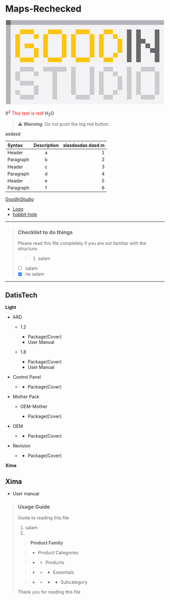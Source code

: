 [Logo]:/File/Logo.jpg

# Maps-Rechecked 

<center>

![GoodInStudio][Logo]

</center>

X<sup>2</sup>
<font color="red">This text is red!</font>
H<sub>2</sub>O

> :warning: **Warning:** Do not push the big red button.

asdasd

[Comments]: Comments 

| Syntax      | Description | slasdasdas dasd m |
|        :--- | :---:       | ---:              |
| Header      |   a         |   1               |
| Paragraph   |   b         |   2               |
| Header      |   c         |   3               |
| Paragraph   |   d         |   4               |
| Header      |   e         |   5               |
| Paragraph   |   f         |   6               |

[GoodInStudio](http://www.goodin.studio/)

[1]: https://en.wikipedia.org/wiki/Hobbit#Lifestyle

- [Logo][Logo]
- [hobbit-hole][1]
___

> ### Checklist to do things
>
> Please read this file completely if you are not familiar with the structure.
>> 1. salam 
>
> - [ ] salam
> - [x] na salam 
>

___

 ## DatisTech

**Light**

- ARD

  - 1.2

      - Package(Cover)
      - User Manual

  - 1.8

      - Package(Cover) 
      - User Manual

- Control Panel

  -  - Package(Cover)

- Mother Pack

    - OEM-Mother

      - Package(Cover)

- OEM

  -  - Package(Cover)

- Revision

  - - Package(Cover)

**Xima**

## Xima

- User manual


> ### Usage Guide
>
> Guide to reading this file
> 1. salam
> 2.
>
>> **Product Family**
>
>> - Product Categories
>
>> - - Products
>
>> - - - Essentials
>
>> - - - - Subcategory
>
>Thank you for reading this file
>
